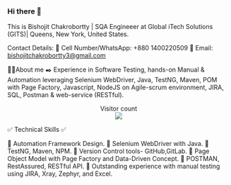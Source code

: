 
### Hi there 👋
This is Bishojit Chakrobortty |
SQA Engineeer at Global iTech Solutions (GITS)| Queens, New York, United States.

Contact Details:
                  📲 Cell Number/WhatsApp:   +880 1400220509 
                  📨 Email:  bishojitchakrobortty3@gmail.com 
                  
                  
                  
🧑‍✈️About me ✒️
Experience in Software Testing, hands-on Manual & Automation leveraging Selenium WebDriver, Java, TestNG, Maven, POM with Page Factory, Javascript, NodeJS on Agile-scrum environment, JIRA, SQL, Postman & web-service (RESTful).


<p align="center"> 
  Visitor count<br>
  <img src="https://profile-counter.glitch.me/bishojit12/count.svg" />
  </p>

✅ Technical Skills ✅

🔹 Automation Framework Design.
🔹 Selenium WebDriver with Java.
🔹 TestNG, Maven, NPM.
🔹 Version Control tools- GitHub,GitLab.
🔹 Page Object Model with Page Factory and Data-Driven Concept.
🔹 POSTMAN, RestAssured, RESTful API.
🔹 Outstanding experience with manual testing using JIRA, Xray, Zephyr, and Excel.

   
